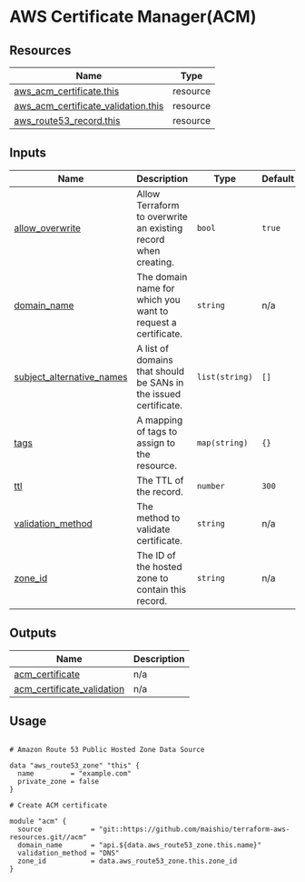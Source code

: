 # AWS Certificate Manager(ACM)

## Resources

| Name | Type |
|------|------|
| [aws_acm_certificate.this](https://registry.terraform.io/providers/hashicorp/aws/latest/docs/resources/acm_certificate) | resource |
| [aws_acm_certificate_validation.this](https://registry.terraform.io/providers/hashicorp/aws/latest/docs/resources/acm_certificate_validation) | resource |
| [aws_route53_record.this](https://registry.terraform.io/providers/hashicorp/aws/latest/docs/resources/route53_record) | resource |

## Inputs

| Name | Description | Type | Default | Required |
|------|-------------|------|---------|:--------:|
| <a name="input_allow_overwrite"></a> [allow\_overwrite](#input\_allow\_overwrite) | Allow Terraform to overwrite an existing record when creating. | `bool` | `true` | no |
| <a name="input_domain_name"></a> [domain\_name](#input\_domain\_name) | The domain name for which you want to request a certificate. | `string` | n/a | yes |
| <a name="input_subject_alternative_names"></a> [subject\_alternative\_names](#input\_subject\_alternative\_names) | A list of domains that should be SANs in the issued certificate. | `list(string)` | `[]` | no |
| <a name="input_tags"></a> [tags](#input\_tags) | A mapping of tags to assign to the resource. | `map(string)` | `{}` | no |
| <a name="input_ttl"></a> [ttl](#input\_ttl) | The TTL of the record. | `number` | `300` | no |
| <a name="input_validation_method"></a> [validation\_method](#input\_validation\_method) | The method to validate certificate. | `string` | n/a | yes |
| <a name="input_zone_id"></a> [zone\_id](#input\_zone\_id) | The ID of the hosted zone to contain this record. | `string` | n/a | yes |

## Outputs

| Name | Description |
|------|-------------|
| <a name="output_acm_certificate"></a> [acm\_certificate](#output\_acm\_certificate) | n/a |
| <a name="output_acm_certificate_validation"></a> [acm\_certificate\_validation](#output\_acm\_certificate\_validation) | n/a |

## Usage

```hcl

# Amazon Route 53 Public Hosted Zone Data Source

data "aws_route53_zone" "this" {
  name         = "example.com"
  private_zone = false
}

# Create ACM certificate

module "acm" {
  source            = "git::https://github.com/maishio/terraform-aws-resources.git//acm"
  domain_name       = "api.${data.aws_route53_zone.this.name}"
  validation_method = "DNS"
  zone_id           = data.aws_route53_zone.this.zone_id
}
```
